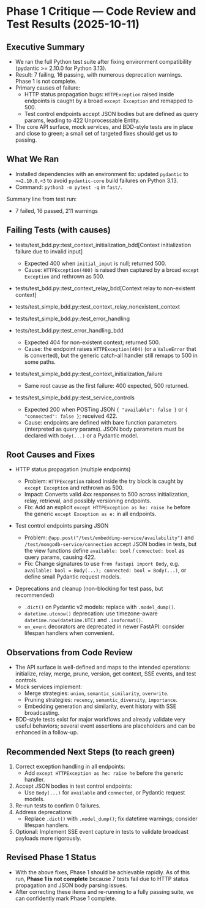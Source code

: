 # Phase 1 Critique — Code Review and Test Results (2025-10-11)

## Executive Summary
- We ran the full Python test suite after fixing environment compatibility (pydantic >= 2.10.0 for Python 3.13).
- Result: 7 failing, 16 passing, with numerous deprecation warnings. Phase 1 is not complete.
- Primary causes of failure:
  - HTTP status propagation bugs: `HTTPException` raised inside endpoints is caught by a broad `except Exception` and remapped to 500.
  - Test control endpoints accept JSON bodies but are defined as query params, leading to 422 Unprocessable Entity.
- The core API surface, mock services, and BDD-style tests are in place and close to green; a small set of targeted fixes should get us to passing.

## What We Ran
- Installed dependencies with an environment fix: updated `pydantic` to `>=2.10.0,<3` to avoid `pydantic-core` build failures on Python 3.13.
- Command: `python3 -m pytest -q` in `fast/`.

Summary line from test run:
- 7 failed, 16 passed, 211 warnings

## Failing Tests (with causes)
- tests/test_bdd.py::test_context_initialization_bdd[Context initialization failure due to invalid input]
  - Expected 400 when `initial_input` is null; returned 500.
  - Cause: `HTTPException(400)` is raised then captured by a broad `except Exception` and rethrown as 500.

- tests/test_bdd.py::test_context_relay_bdd[Context relay to non-existent context]
- tests/test_simple_bdd.py::test_context_relay_nonexistent_context
- tests/test_simple_bdd.py::test_error_handling
- tests/test_bdd.py::test_error_handling_bdd
  - Expected 404 for non-existent context; returned 500.
  - Cause: the endpoint raises `HTTPException(404)` (or a `ValueError` that is converted), but the generic catch-all handler still remaps to 500 in some paths.

- tests/test_simple_bdd.py::test_context_initialization_failure
  - Same root cause as the first failure: 400 expected, 500 returned.

- tests/test_simple_bdd.py::test_service_controls
  - Expected 200 when POSTing JSON `{ "available": false }` or `{ "connected": false }`; received 422.
  - Cause: endpoints are defined with bare function parameters (interpreted as query params). JSON body parameters must be declared with `Body(...)` or a Pydantic model.

## Root Causes and Fixes
- HTTP status propagation (multiple endpoints)
  - Problem: `HTTPException` raised inside the try block is caught by `except Exception` and rethrown as 500.
  - Impact: Converts valid 4xx responses to 500 across initialization, relay, retrieval, and possibly versioning endpoints.
  - Fix: Add an explicit `except HTTPException as he: raise he` before the generic `except Exception as e:` in all endpoints.

- Test control endpoints parsing JSON
  - Problem: `@app.post("/test/embedding-service/availability")` and `/test/mongodb-service/connection` accept JSON bodies in tests, but the view functions define `available: bool` / `connected: bool` as query params, causing 422.
  - Fix: Change signatures to use `from fastapi import Body`, e.g. `available: bool = Body(...); connected: bool = Body(...)`, or define small Pydantic request models.

- Deprecations and cleanup (non-blocking for test pass, but recommended)
  - `.dict()` on Pydantic v2 models: replace with `.model_dump()`.
  - `datetime.utcnow()` deprecation: use timezone-aware `datetime.now(datetime.UTC)` and `.isoformat()`.
  - `on_event` decorators are deprecated in newer FastAPI: consider lifespan handlers when convenient.

## Observations from Code Review
- The API surface is well-defined and maps to the intended operations: initialize, relay, merge, prune, version, get context, SSE events, and test controls.
- Mock services implement:
  - Merge strategies: `union`, `semantic_similarity`, `overwrite`.
  - Pruning strategies: `recency`, `semantic_diversity`, `importance`.
  - Embedding generation and similarity, event history with SSE broadcasting.
- BDD-style tests exist for major workflows and already validate very useful behaviors; several event assertions are placeholders and can be enhanced in a follow-up.

## Recommended Next Steps (to reach green)
1. Correct exception handling in all endpoints:
   - Add `except HTTPException as he: raise he` before the generic handler.
2. Accept JSON bodies in test control endpoints:
   - Use `Body(...)` for `available` and `connected`, or Pydantic request models.
3. Re-run tests to confirm 0 failures.
4. Address deprecations:
   - Replace `.dict()` with `.model_dump()`; fix datetime warnings; consider lifespan handlers.
5. Optional: Implement SSE event capture in tests to validate broadcast payloads more rigorously.

## Revised Phase 1 Status
- With the above fixes, Phase 1 should be achievable rapidly. As of this run, **Phase 1 is not complete** because 7 tests fail due to HTTP status propagation and JSON body parsing issues.
- After correcting these items and re-running to a fully passing suite, we can confidently mark Phase 1 complete.
